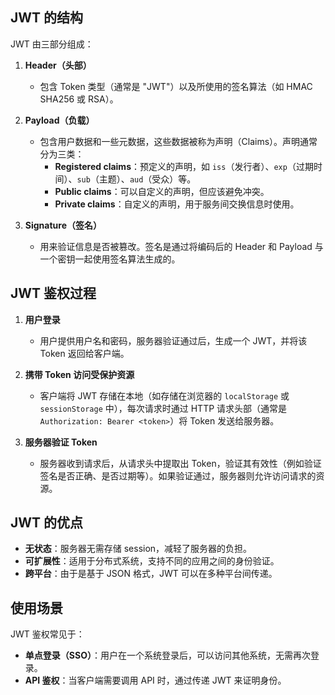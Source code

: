 ## JWT 的结构
JWT 由三部分组成：

1. **Header（头部）**
   - 包含 Token 类型（通常是 "JWT"）以及所使用的签名算法（如 HMAC SHA256 或 RSA）。

2. **Payload（负载）**
   - 包含用户数据和一些元数据，这些数据被称为声明（Claims）。声明通常分为三类：
     - **Registered claims**：预定义的声明，如 `iss`（发行者）、`exp`（过期时间）、`sub`（主题）、`aud`（受众）等。
     - **Public claims**：可以自定义的声明，但应该避免冲突。
     - **Private claims**：自定义的声明，用于服务间交换信息时使用。

3. **Signature（签名）**
   - 用来验证信息是否被篡改。签名是通过将编码后的 Header 和 Payload 与一个密钥一起使用签名算法生成的。

## JWT 鉴权过程
1. **用户登录**
   - 用户提供用户名和密码，服务器验证通过后，生成一个 JWT，并将该 Token 返回给客户端。
   
2. **携带 Token 访问受保护资源**
   - 客户端将 JWT 存储在本地（如存储在浏览器的 `localStorage` 或 `sessionStorage` 中），每次请求时通过 HTTP 请求头部（通常是 `Authorization: Bearer <token>`）将 Token 发送给服务器。
   
3. **服务器验证 Token**
   - 服务器收到请求后，从请求头中提取出 Token，验证其有效性（例如验证签名是否正确、是否过期等）。如果验证通过，服务器则允许访问请求的资源。

## JWT 的优点
- **无状态**：服务器无需存储 session，减轻了服务器的负担。
- **可扩展性**：适用于分布式系统，支持不同的应用之间的身份验证。
- **跨平台**：由于是基于 JSON 格式，JWT 可以在多种平台间传递。

## 使用场景
JWT 鉴权常见于：
- **单点登录（SSO）**：用户在一个系统登录后，可以访问其他系统，无需再次登录。
- **API 鉴权**：当客户端需要调用 API 时，通过传递 JWT 来证明身份。
